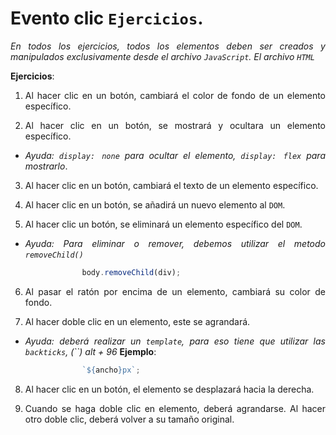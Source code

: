<div style="text-align:justify">

# Evento clic `Ejercicios`.

*En todos los ejercicios, todos los elementos deben ser creados y manipulados exclusivamente desde el archivo `JavaScript`. El archivo `HTML`*

**Ejercicios**:

1. Al hacer clic en un botón, cambiará el color de fondo de un elemento específico.

2. Al hacer clic en un botón, se mostrará y ocultara un elemento específico.

- *Ayuda: `display: none` para ocultar el elemento, `display: flex` para mostrarlo*.

3. Al hacer clic en un botón, cambiará el texto de un elemento específico.

4. Al hacer clic en un botón, se añadirá un nuevo elemento al `DOM`.

5. Al hacer clic un botón, se eliminará un elemento específico del `DOM`.

- *Ayuda: Para eliminar o remover, debemos utilizar el metodo `removeChild()`*

```JavaScript
                body.removeChild(div);
```

6. Al pasar el ratón por encima de un elemento, cambiará su color de fondo.

7. Al hacer doble clic en un elemento, este se agrandará.

- *Ayuda: deberá realizar un `template`, para eso tiene que utilizar las `backticks`, (``) alt + 96*
**Ejemplo**:
```JavaScript
                `${ancho}px`;
```
8. Al hacer clic en un botón, el elemento se desplazará hacia la derecha.

9. Cuando se haga doble clic en elemento, deberá agrandarse. Al hacer otro doble clic, deberá volver a su tamaño original.
</div>